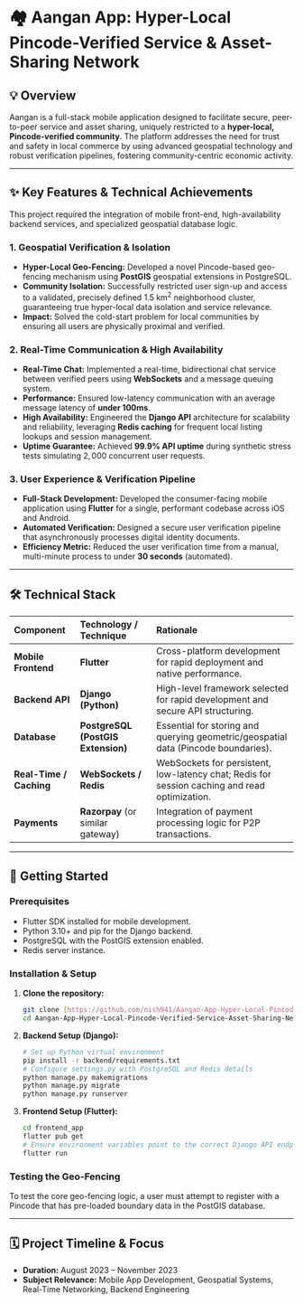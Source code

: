 # 🏘️ Aangan App: Hyper-Local Pincode-Verified Service & Asset-Sharing Network

## 💡 Overview
Aangan is a full-stack mobile application designed to facilitate secure, peer-to-peer service and asset sharing, uniquely restricted to a **hyper-local, Pincode-verified community**. The platform addresses the need for trust and safety in local commerce by using advanced geospatial technology and robust verification pipelines, fostering community-centric economic activity.

***

## ✨ Key Features & Technical Achievements

This project required the integration of mobile front-end, high-availability backend services, and specialized geospatial database logic.

### 1. Geospatial Verification & Isolation
* **Hyper-Local Geo-Fencing:** Developed a novel Pincode-based geo-fencing mechanism using **PostGIS** geospatial extensions in PostgreSQL.
* **Community Isolation:** Successfully restricted user sign-up and access to a validated, precisely defined $\text{1.5 km}^2$ neighborhood cluster, guaranteeing true hyper-local data isolation and service relevance.
* **Impact:** Solved the cold-start problem for local communities by ensuring all users are physically proximal and verified.

### 2. Real-Time Communication & High Availability
* **Real-Time Chat:** Implemented a real-time, bidirectional chat service between verified peers using **WebSockets** and a message queuing system.
* **Performance:** Ensured low-latency communication with an average message latency of **under $100\text{ms}$**.
* **High Availability:** Engineered the **Django API** architecture for scalability and reliability, leveraging **Redis caching** for frequent local listing lookups and session management.
* **Uptime Guarantee:** Achieved **$99.9\%$ API uptime** during synthetic stress tests simulating $2,000$ concurrent user requests.

### 3. User Experience & Verification Pipeline
* **Full-Stack Development:** Developed the consumer-facing mobile application using **Flutter** for a single, performant codebase across iOS and Android.
* **Automated Verification:** Designed a secure user verification pipeline that asynchronously processes digital identity documents.
* **Efficiency Metric:** Reduced the user verification time from a manual, multi-minute process to under **$30$ seconds** (automated).

***

## 🛠️ Technical Stack

| Component | Technology / Technique | Rationale |
| :--- | :--- | :--- |
| **Mobile Frontend** | **Flutter** | Cross-platform development for rapid deployment and native performance. |
| **Backend API** | **Django (Python)** | High-level framework selected for rapid development and secure API structuring. |
| **Database** | **PostgreSQL (PostGIS Extension)** | Essential for storing and querying geometric/geospatial data (Pincode boundaries). |
| **Real-Time / Caching** | **WebSockets / Redis** | WebSockets for persistent, low-latency chat; Redis for session caching and read optimization. |
| **Payments** | **Razorpay** (or similar gateway) | Integration of payment processing logic for P2P transactions. |

***

## 🚀 Getting Started

### Prerequisites
* Flutter SDK installed for mobile development.
* Python 3.10+ and $\text{pip}$ for the Django backend.
* PostgreSQL with the PostGIS extension enabled.
* Redis server instance.

### Installation & Setup
1.  **Clone the repository:**
    ```bash
    git clone [https://github.com/nish941/Aangan-App-Hyper-Local-Pincode-Verified-Service-Asset-Sharing-Network](https://github.com/nish941/Aangan-App-Hyper-Local-Pincode-Verified-Service-Asset-Sharing-Network)
    cd Aangan-App-Hyper-Local-Pincode-Verified-Service-Asset-Sharing-Network
    ```
2.  **Backend Setup (Django):**
    ```bash
    # Set up Python virtual environment
    pip install -r backend/requirements.txt
    # Configure settings.py with PostgreSQL and Redis details
    python manage.py makemigrations
    python manage.py migrate
    python manage.py runserver
    ```
3.  **Frontend Setup (Flutter):**
    ```bash
    cd frontend_app
    flutter pub get
    # Ensure environment variables point to the correct Django API endpoint
    flutter run
    ```

### Testing the Geo-Fencing
To test the core geo-fencing logic, a user must attempt to register with a Pincode that has pre-loaded boundary data in the PostGIS database.

***

## 🗓️ Project Timeline & Focus

* **Duration:** August 2023 – November 2023
* **Subject Relevance:** Mobile App Development, Geospatial Systems, Real-Time Networking, Backend Engineering
